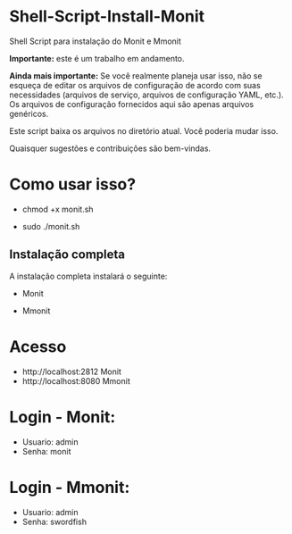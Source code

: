 # Shell-Script-Install-Monit
Shell Script para instalação do Monit e Mmonit 

**Importante:** este é um trabalho em andamento.

**Ainda mais importante:** Se você realmente planeja usar isso, não se esqueça de editar os arquivos de configuração de acordo com suas necessidades (arquivos de serviço, arquivos de configuração YAML, etc.). Os arquivos de configuração fornecidos aqui são apenas arquivos genéricos.

Este script baixa os arquivos no diretório atual. Você poderia mudar isso.

Quaisquer sugestões e contribuições são bem-vindas.

# Como usar isso?

* chmod +x monit.sh

* sudo ./monit.sh

## Instalação completa

A instalação completa instalará o seguinte:

* Monit

* Mmonit

# Acesso

* http://localhost:2812 Monit
* http://localhost:8080 Mmonit

# Login - Monit: 

* Usuario: admin
* Senha: monit

# Login - Mmonit: 

* Usuario: admin
* Senha: swordfish
